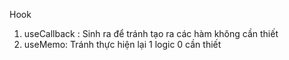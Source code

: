 Hook
 1. useCallback : Sinh ra để tránh tạo ra các hàm không cần thiết
 2. useMemo: Tránh thực hiện lại 1 logic  0 cần thiết
